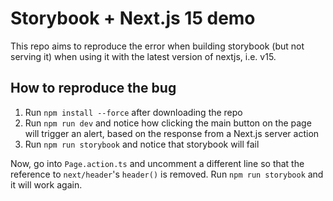 # Storybook + Next.js 15 demo

This repo aims to reproduce the error when building storybook (but not serving it) when using it with the latest version of nextjs, i.e. v15.

## How to reproduce the bug

1. Run `npm install --force` after downloading the repo
2. Run `npm run dev` and notice how clicking the main button on the page will trigger an alert, based on the response from a Next.js server action
3. Run `npm run storybook` and notice that storybook will fail

Now, go into `Page.action.ts` and uncomment a different line so that the reference to `next/header`'s `header()` is removed. Run `npm run storybook` and it will work again.